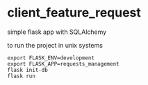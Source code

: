 # client_feature_request
simple flask app with SQLAlchemy

to run the project in unix systems

```
export FLASK_ENV=development
export FLASK_APP=requests_management
flask init-db
flask run

```
